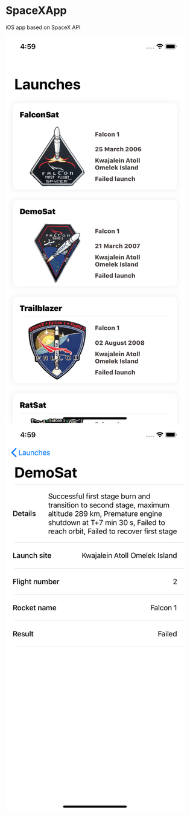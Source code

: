 # SpaceXApp
iOS app based on SpaceX API

![alt text](https://github.com/Sheldon1538/SpaceXApp/blob/master/Simulator%20Screen%20Shot%20-%20iPhone%2011%20-%202020-03-16%20at%2016.59.01.png)
![alt text](https://github.com/Sheldon1538/SpaceXApp/blob/master/Simulator%20Screen%20Shot%20-%20iPhone%2011%20-%202020-03-16%20at%2016.59.05.png)
